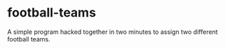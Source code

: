 # football-teams

A simple program hacked together in two minutes to assign two different football teams.
